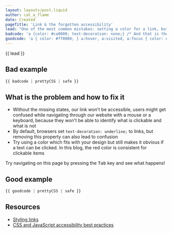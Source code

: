 ```yaml
---
layout: layouts/post.liquid
author: cat_a_flame
date: Created
pageTitle: 'Link & the forgotten accessibility'
lead: "One of the most common mistakes: setting a color for a link, but not adding `:hover`, `:focus`, `:active` and states."
badcode: 'a {color: #ca0000; text-decoration: none;} /* And that is the end of link styling */'
goodcode: 'a { color: #ff0000; } a:hover, a:visited, a:focus { color: #a60000; text-decoration: none; } a:active { color: #000000; background-color: #a60000; }'
---
```


<div class="article-section">

{{ lead }}


## Bad example

```css
{{ badcode | prettyCSS | safe }}
```
</div>
<div class="article-section list-section">

## What is the problem and how to fix it

- Without the missing states, our link won't be accessible, users might get confused while navigating through our website with a mouse or a keyboard,
because they won't be able to identify what is clickable and what is not
- By default, browsers set `text-decoration: underline;` to links, but removing this property can also lead to confusion
- Try using a color which fits with your design but still makes it obvious if a text can be clicked. In this blog, the red color is consistent for clickable items

</div>

<div class="post-tip">
    Try navigating on this page by pressing the <kbd>Tab</kbd> key and see what happens!
</div>

<div class="article-section">

## Good example

```css
{{ goodcode | prettyCSS | safe }}
```
</div>

<div class="article-section resources-section">

## Resources
- [Styling links](https://developer.mozilla.org/en-US/docs/Learn/CSS/Styling_text/Styling_links)
- [CSS and JavaScript accessibility best practices](https://developer.mozilla.org/en-US/docs/Learn/Accessibility/CSS_and_JavaScript)
</div>